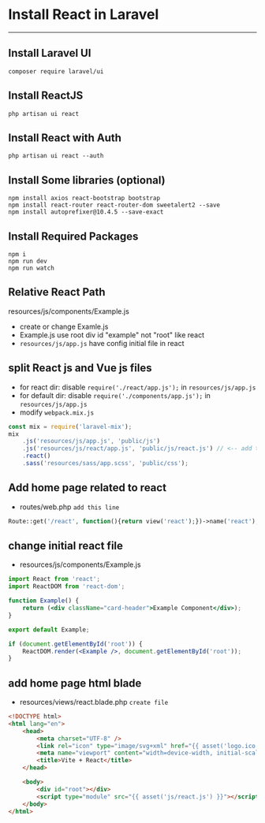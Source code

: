# Install React in Laravel
<hr>

## Install Laravel UI
```
composer require laravel/ui
```

## Install ReactJS
```
php artisan ui react
```

## Install React with Auth
```
php artisan ui react --auth
```

## Install Some libraries (optional)
```
npm install axios react-bootstrap bootstrap 
npm install react-router react-router-dom sweetalert2 --save
npm install autoprefixer@10.4.5 --save-exact
```

## Install Required Packages
```
npm i
npm run dev
npm run watch
```

## Relative React Path
resources/js/components/Example.js
- create or change Examle.js
- Example.js use root div id "example" not "root" like react
- `resources/js/app.js` have config initial file in react

## split React js and Vue js files
- for react dir: disable `require('./react/app.js');` in `resources/js/app.js`
- for default dir: disable `require('./components/app.js');` in `resources/js/app.js`
- modify `webpack.mix.js`
```js
const mix = require('laravel-mix');
mix
	.js('resources/js/app.js', 'public/js')
	.js('resources/js/react/app.js', 'public/js/react.js') // <-- add this line, it will create new file for react-js 
	.react()
	.sass('resources/sass/app.scss', 'public/css');
```

## Add home page related to react
- routes/web.php `add this line`
```php
Route::get('/react', function(){return view('react');})->name('react');
```

## change initial react file
- resources/js/components/Example.js
```jsx
import React from 'react';
import ReactDOM from 'react-dom';

function Example() {
	return (<div className="card-header">Example Component</div>);
}

export default Example;

if (document.getElementById('root')) {
	ReactDOM.render(<Example />, document.getElementById('root'));
}
```

## add home page html blade
- resources/views/react.blade.php `create file`
```html
<!DOCTYPE html>
<html lang="en">
	<head>
		<meta charset="UTF-8" />
		<link rel="icon" type="image/svg+xml" href="{{ asset('logo.ico') }}" />
		<meta name="viewport" content="width=device-width, initial-scale=1.0" />
		<title>Vite + React</title>
	</head>

	<body>
		<div id="root"></div>
		<script type="module" src="{{ asset('js/react.js') }}"></script>
	</body>
</html>
```












